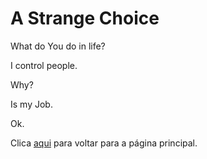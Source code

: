 # A Strange Choice

What do You do in life?

I control people.

Why?

Is my Job.

Ok.

Clica [aqui](../README.md) para voltar para a página principal.
